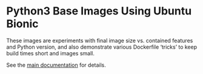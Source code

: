 # Python3 Base Images Using Ubuntu Bionic

These images are experiments with final image size vs. contained features
and Python version, and also demonstrate various Dockerfile ‘tricks’ to keep
build times short and images small.

See the [main documentation](https://dockyard.readthedocs.io/en/latest/python-images.html#biopy3)
for details.
